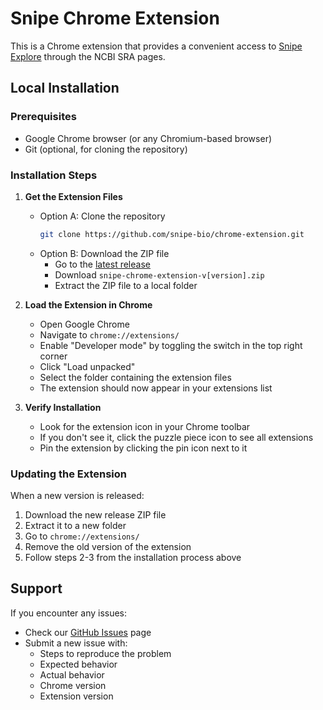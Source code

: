 # Snipe Chrome Extension

This is a Chrome extension that provides a convenient access to [Snipe Explore](https://snipe-bio.github.io/explore/) through the NCBI SRA pages.

## Local Installation

### Prerequisites
- Google Chrome browser (or any Chromium-based browser)
- Git (optional, for cloning the repository)

### Installation Steps

1. **Get the Extension Files**
   - Option A: Clone the repository
     ```bash
     git clone https://github.com/snipe-bio/chrome-extension.git
     ```
   - Option B: Download the ZIP file
     - Go to the [latest release](https://github.com/snipe-bio/chrome-extension/releases/latest)
     - Download `snipe-chrome-extension-v[version].zip`
     - Extract the ZIP file to a local folder

2. **Load the Extension in Chrome**
   - Open Google Chrome
   - Navigate to `chrome://extensions/`
   - Enable "Developer mode" by toggling the switch in the top right corner
   - Click "Load unpacked"
   - Select the folder containing the extension files
   - The extension should now appear in your extensions list

3. **Verify Installation**
   - Look for the extension icon in your Chrome toolbar
   - If you don't see it, click the puzzle piece icon to see all extensions
   - Pin the extension by clicking the pin icon next to it

### Updating the Extension

When a new version is released:
1. Download the new release ZIP file
2. Extract it to a new folder
3. Go to `chrome://extensions/`
4. Remove the old version of the extension
5. Follow steps 2-3 from the installation process above


## Support

If you encounter any issues:
- Check our [GitHub Issues](https://github.com/snipe-bio/chrome-extension/issues) page
- Submit a new issue with:
  - Steps to reproduce the problem
  - Expected behavior
  - Actual behavior
  - Chrome version
  - Extension version


